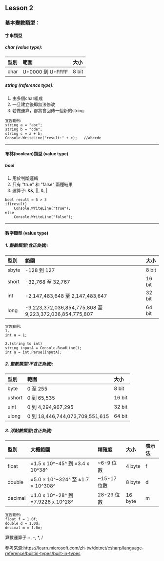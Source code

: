 ## Lesson 2

### 基本變數類型：

#### 字串類型
##### char (value type):
| 型別 | 範圍              | 大小  |
|:-----|:-----------------|:------|
| char | U+0000 到 U+FFFF | 8 bit |
##### string (reference type):
1. 由多個char組成
2. 一旦建立後即無法修改
3. 若做運算，都將會回傳一個新的string
```
宣告範例:
string a = "abc";
string b = "cde";
string c = a + b;
Console.WriteLine("result:" + c);   //abccde
```
---

#### 布林(boolean)類型 (value type)
##### bool
1. 用於判斷邏輯
2. 只有 "true" 和 "false" 兩種結果
3. 運算子: &&, ||, &, |  
```
bool result = 5 > 3
if(result)
    Console.WriteLine("true");
else
    Console.WriteLine("false");
```
---

#### 數字類型 (value type)
##### 1. 整數類型(含正負號):

| 型別   | 範圍                                                    | 大小   |
|:------|:--------------------------------------------------------|:-------|
| sbyte | -128 到 127                                             | 8 bit  |
| short | -32,768 至 32,767                                       | 16 bit |
| int   | -2,147,483,648 至 2,147,483,647                         | 32 bit |
| long  | -9,223,372,036,854,775,808 至 9,223,372,036,854,775,807 | 64 bit |
```
宣告範例:
1.
int a = 1;

2.(string to int)
string inputA = Console.ReadLine();
int a = int.Parse(inputA);
```
   
##### 2. 整數類型(不含正負號):

| 型別    | 範圍                            | 大小   |
|:-------|:--------------------------------|:-------|
| byte   | 0 至 255                        | 8 bit  |
| ushort | 	0 到 65,535                    | 16 bit |
| uint   | 0 到 4,294,967,295              | 32 bit |
| ulong  | 0 到 18,446,744,073,709,551,615 | 64 bit |
    
##### 3. 浮點數類型(含正負號)

| 型別      | 大概範圍                            | 精確度       | 大小     | 表示法 |
|:----------|:-----------------------------------|:------------|:--------|:---|
| float     | ±1.5 x 10^−45^ 到 ±3.4 x 10^38^    | ~6-9 位數    | 4 byte  | f |
| double    | ±5.0 × 10^−324^ 至 ±1.7 × 10^308^  | ~15-17 位數  | 8 byte  | d |
| decimal   | ±1.0 x 10^-28^ 到 ±7.9228 x 10^28^ | 28-29 位數   | 16 byte | m |
```
宣告範例:
float f = 1.0f;
double d = 1.0d;
decimal m = 1.0m;
```

算數運算子:+, -, *, /

參考來源:https://learn.microsoft.com/zh-tw/dotnet/csharp/language-reference/builtin-types/built-in-types
